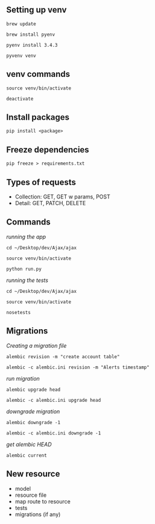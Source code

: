 ## Setting up venv

`brew update`

`brew install pyenv`

`pyenv install 3.4.3`

`pyvenv venv`

## venv commands

`source venv/bin/activate`

`deactivate`

## Install packages

`pip install <package>`

## Freeze dependencies

`pip freeze > requirements.txt`

## Types of requests

- Collection: GET, GET w params, POST
- Detail: GET, PATCH, DELETE

## Commands

*running the app*

`cd ~/Desktop/dev/Ajax/ajax`

`source venv/bin/activate`

`python run.py`

*running the tests*

`cd ~/Desktop/dev/Ajax/ajax`

`source venv/bin/activate`

`nosetests`

## Migrations

*Creating a migration file*

`alembic revision -m "create account table"`

`alembic -c alembic.ini revision -m "Alerts timestamp"`

*run migration*

`alembic upgrade head`

`alembic -c alembic.ini upgrade head`

*downgrade migration*

`alembic downgrade -1`

`alembic -c alembic.ini downgrade -1`

*get alembic HEAD*

`alembic current`

## New resource

- model
- resource file
- map route to resource
- tests
- migrations (if any)
